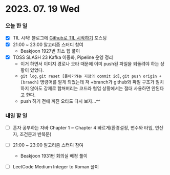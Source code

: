 # 2023. 07. 19 Wed

### 오늘 한 일
* [x] TIL 시작! 블로그에 [Github로 TIL 시작하기](https://velog.io/@dayo____me/Github%EB%A1%9C-TIL-%EC%8B%9C%EC%9E%91%ED%95%98%EA%B8%B0-n2ue40ns) 포스팅
* [x] 21:00 ~ 23:00 알고리즘 스터디 참여
   - Beakjoon 1927번 최소 힙 풀이
* [x] TOSS SLASH 23 Kafka 이중화, Pipeline 운영 정리
  * 이거 하면서 이미지 경로나 오타 때문에 이미 push된 파일을 되돌려야 하는 상황이 있었다.
  * ```git log```, ```git reset [돌아가려는 지점의 commit id]```, ```git push origin +[branch]``` 명령어를 알게 되었는데 저 +branch가 github와 파일 구조가 일치하지 않아도 강제로 합쳐버리는 코드라 협업 상황에서는 절대 사용하면 안된다고 한다.
  * push 하기 전에 꺼진 오타도 다시 보자...^^

### 내일 할 일
* [ ] 혼자 공부하는 자바 Chapter 1 ~ Chapter 4 빠르게(환경설정, 변수와 타입, 연산자, 조건문과 반복문)
* [ ] 21:00 ~ 23:00 알고리즘 스터디 참여
  -  Beakjoon 1931번 회의실 배정 풀이
* [ ] LeetCode Medium Integer to Roman 풀이

